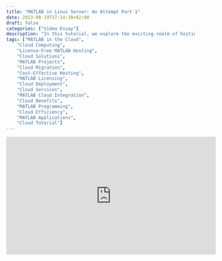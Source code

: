 ```yaml
---
title: "MATLAB in Linux Server: An Attempt Part 1"
date: 2023-08-19T17:14:39+02:00
draft: false
categories: ["Video Essay"]
description: "In this tutorial, we explore the exciting realm of hosting MATLAB programs in the cloud without the burden of licensing fees. Are you eager to take your MATLAB projects to the cloud but worried about licensing costs? Look no further! We walk you through step-by-step instructions on how to seamlessly migrate and run your MATLAB programs on cloud platforms that offer cost-effective and license-free solutions. Whether you're a student, researcher, or professional, this video is your gateway to harnessing the power of the cloud for your MATLAB projects. Join us and unlock the potential of cloud computing without breaking the bank!"
tags: ["MATLAB in the Cloud",
    "Cloud Computing",
    "License-Free MATLAB Hosting",
    "Cloud Solutions",
    "MATLAB Projects",
    "Cloud Migration",
    "Cost-Effective Hosting",
    "MATLAB Licensing",
    "Cloud Deployment",
    "Cloud Services",
    "MATLAB Cloud Integration",
    "Cloud Benefits",
    "MATLAB Programming",
    "Cloud Efficiency",
    "MATLAB Applications",
    "Cloud Tutorial"]
---
```


<iframe width="560" height="315" src="https://www.youtube-nocookie.com/embed/t-q03tkmw1o" title="YouTube video player" frameborder="0" allow="accelerometer; autoplay; clipboard-write; encrypted-media; gyroscope; picture-in-picture; web-share" allowfullscreen></iframe>